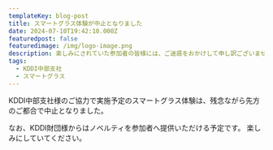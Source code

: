 ```yaml
---
templateKey: blog-post
title: スマートグラス体験が中止となりました
date: 2024-07-10T19:42:10.000Z
featuredpost: false
featuredimage: /img/logo-image.png
description: 楽しみにされていた参加者の皆様には、ご迷惑をおかけして申し訳ございません。
tags:
  - KDDI中部支社
  - スマートグラス
---
```


KDDI中部支社様のご協力で実施予定のスマートグラス体験は、残念ながら先方のご都合で中止となりました。

なお、KDDI財団様からはノベルティを参加者へ提供いただける予定です。
楽しみにしていてください。
